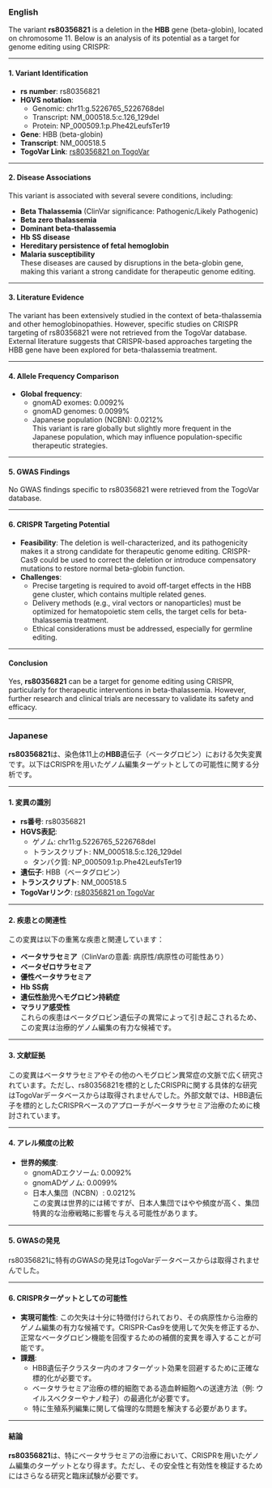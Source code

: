 ### English
The variant **rs80356821** is a deletion in the **HBB** gene (beta-globin), located on chromosome 11. Below is an analysis of its potential as a target for genome editing using CRISPR:

---

#### 1. **Variant Identification**
- **rs number**: rs80356821  
- **HGVS notation**:  
  - Genomic: chr11:g.5226765_5226768del  
  - Transcript: NM_000518.5:c.126_129del  
  - Protein: NP_000509.1:p.Phe42LeufsTer19  
- **Gene**: HBB (beta-globin)  
- **Transcript**: NM_000518.5  
- **TogoVar Link**: [rs80356821 on TogoVar](https://togovar.org/variant/tgv371136709)

---

#### 2. **Disease Associations**
This variant is associated with several severe conditions, including:
- **Beta Thalassemia** (ClinVar significance: Pathogenic/Likely Pathogenic)
- **Beta zero thalassemia**
- **Dominant beta-thalassemia**
- **Hb SS disease**
- **Hereditary persistence of fetal hemoglobin**
- **Malaria susceptibility**  
These diseases are caused by disruptions in the beta-globin gene, making this variant a strong candidate for therapeutic genome editing.

---

#### 3. **Literature Evidence**
The variant has been extensively studied in the context of beta-thalassemia and other hemoglobinopathies. However, specific studies on CRISPR targeting of rs80356821 were not retrieved from the TogoVar database. External literature suggests that CRISPR-based approaches targeting the HBB gene have been explored for beta-thalassemia treatment.

---

#### 4. **Allele Frequency Comparison**
- **Global frequency**:  
  - gnomAD exomes: 0.0092%  
  - gnomAD genomes: 0.0099%  
  - Japanese population (NCBN): 0.0212%  
This variant is rare globally but slightly more frequent in the Japanese population, which may influence population-specific therapeutic strategies.

---

#### 5. **GWAS Findings**
No GWAS findings specific to rs80356821 were retrieved from the TogoVar database.

---

#### 6. **CRISPR Targeting Potential**
- **Feasibility**: The deletion is well-characterized, and its pathogenicity makes it a strong candidate for therapeutic genome editing. CRISPR-Cas9 could be used to correct the deletion or introduce compensatory mutations to restore normal beta-globin function.
- **Challenges**:  
  - Precise targeting is required to avoid off-target effects in the HBB gene cluster, which contains multiple related genes.  
  - Delivery methods (e.g., viral vectors or nanoparticles) must be optimized for hematopoietic stem cells, the target cells for beta-thalassemia treatment.  
  - Ethical considerations must be addressed, especially for germline editing.

---

#### Conclusion
Yes, **rs80356821** can be a target for genome editing using CRISPR, particularly for therapeutic interventions in beta-thalassemia. However, further research and clinical trials are necessary to validate its safety and efficacy.

---

### Japanese
**rs80356821**は、染色体11上の**HBB**遺伝子（ベータグロビン）における欠失変異です。以下はCRISPRを用いたゲノム編集ターゲットとしての可能性に関する分析です。

---

#### 1. **変異の識別**
- **rs番号**: rs80356821  
- **HGVS表記**:  
  - ゲノム: chr11:g.5226765_5226768del  
  - トランスクリプト: NM_000518.5:c.126_129del  
  - タンパク質: NP_000509.1:p.Phe42LeufsTer19  
- **遺伝子**: HBB（ベータグロビン）  
- **トランスクリプト**: NM_000518.5  
- **TogoVarリンク**: [rs80356821 on TogoVar](https://togovar.org/variant/tgv371136709)

---

#### 2. **疾患との関連性**
この変異は以下の重篤な疾患と関連しています：
- **ベータサラセミア**（ClinVarの意義: 病原性/病原性の可能性あり）
- **ベータゼロサラセミア**
- **優性ベータサラセミア**
- **Hb SS病**
- **遺伝性胎児ヘモグロビン持続症**
- **マラリア感受性**  
これらの疾患はベータグロビン遺伝子の異常によって引き起こされるため、この変異は治療的ゲノム編集の有力な候補です。

---

#### 3. **文献証拠**
この変異はベータサラセミアやその他のヘモグロビン異常症の文脈で広く研究されています。ただし、rs80356821を標的としたCRISPRに関する具体的な研究はTogoVarデータベースからは取得されませんでした。外部文献では、HBB遺伝子を標的としたCRISPRベースのアプローチがベータサラセミア治療のために検討されています。

---

#### 4. **アレル頻度の比較**
- **世界的頻度**:  
  - gnomADエクソーム: 0.0092%  
  - gnomADゲノム: 0.0099%  
  - 日本人集団（NCBN）: 0.0212%  
この変異は世界的には稀ですが、日本人集団ではやや頻度が高く、集団特異的な治療戦略に影響を与える可能性があります。

---

#### 5. **GWASの発見**
rs80356821に特有のGWASの発見はTogoVarデータベースからは取得されませんでした。

---

#### 6. **CRISPRターゲットとしての可能性**
- **実現可能性**: この欠失は十分に特徴付けられており、その病原性から治療的ゲノム編集の有力な候補です。CRISPR-Cas9を使用して欠失を修正するか、正常なベータグロビン機能を回復するための補償的変異を導入することが可能です。
- **課題**:  
  - HBB遺伝子クラスター内のオフターゲット効果を回避するために正確な標的化が必要です。  
  - ベータサラセミア治療の標的細胞である造血幹細胞への送達方法（例: ウイルスベクターやナノ粒子）の最適化が必要です。  
  - 特に生殖系列編集に関して倫理的な問題を解決する必要があります。

---

#### 結論
**rs80356821**は、特にベータサラセミアの治療において、CRISPRを用いたゲノム編集のターゲットとなり得ます。ただし、その安全性と有効性を検証するためにはさらなる研究と臨床試験が必要です。